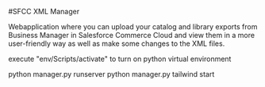 #SFCC XML Manager

Webapplication where you can upload your catalog and library exports from Business Manager in Salesforce Commerce Cloud and view them in a more user-friendly way as well as make some changes to the XML files.

execute "env/Scripts/activate" to turn on python virtual environment

python manager.py runserver
python manager.py tailwind start
